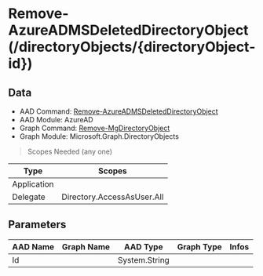 # Remove-AzureADMSDeletedDirectoryObject (/directoryObjects/{directoryObject-id})

## Data

+ AAD Command: [Remove-AzureADMSDeletedDirectoryObject](https://docs.microsoft.com/en-us/powershell/module/AzureAD/Remove-AzureADMSDeletedDirectoryObject)
+ AAD Module: AzureAD
+ Graph Command: [Remove-MgDirectoryObject](https://docs.microsoft.com/en-us/powershell/module/Microsoft.Graph.DirectoryObjects/Remove-MgDirectoryObject)
+ Graph Module: Microsoft.Graph.DirectoryObjects

> Scopes Needed (any one)

|Type|Scopes|
|---|---|
|Application||
|Delegate|Directory.AccessAsUser.All|

## Parameters

|AAD Name|Graph Name|AAD Type|Graph Type|Infos|
|---|---|---|---|---|
|Id||System.String|||

